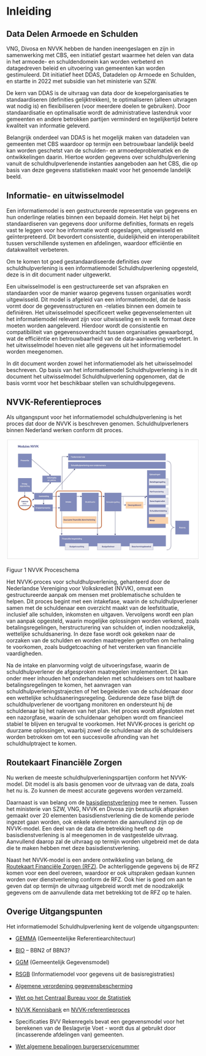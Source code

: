 # Inleiding

## Data Delen Armoede en Schulden

VNG, Divosa en NVVK hebben de handen ineengeslagen en zijn in samenwerking met CBS, een initiatief gestart waarmee het delen van data in het armoede- en schuldendomein kan worden verbeterd en datagedreven beleid en uitvoering van gemeenten kan worden gestimuleerd. Dit initiatief heet DDAS, Datadelen op Armoede en Schulden, en startte in 2022 met subsidie van het ministerie van SZW.

De kern van DDAS is de uitvraag van data door de koepelorganisaties te standaardiseren (definities gelijktrekken), te optimaliseren (alleen uitvragen wat nodig is) en flexibiliseren (voor meerdere doelen te gebruiken). Door standaardisatie en optimalisatie wordt de administratieve lastendruk voor gemeenten en andere betrokken partijen verminderd en tegelijkertijd betere kwaliteit van informatie geleverd.

Belangrijk onderdeel van DDAS is het mogelijk maken van datadelen van gemeenten met CBS waardoor op termijn een betrouwbaar landelijk beeld kan worden geschetst van de schulden- en armoedeproblematiek en de ontwikkelingen daarin. Hiertoe worden gegevens over schuldhulpverlening vanuit de schuldhulpverlenende instanties aangeboden aan het CBS, die op basis van deze gegevens statistieken maakt voor het genoemde landelijk beeld.

## Informatie- en uitwisselmodel

Een informatiemodel is een gestructureerde representatie van gegevens en hun onderlinge relaties binnen een bepaald domein. Het helpt bij het standaardiseren van gegevens door uniforme definities, formats en regels vast te leggen voor hoe informatie wordt opgeslagen, uitgewisseld en geïnterpreteerd. Dit bevordert consistentie, duidelijkheid en interoperabiliteit tussen verschillende systemen en afdelingen, waardoor efficiëntie en datakwaliteit verbeteren.

Om te komen tot goed gestandaardiseerde definities over schuldhulpverlening is een informatiemodel Schuldhulpverlening opgesteld, deze is in dit document nader uitgewerkt.

Een uitwisselmodel is een gestructureerde set van afspraken en standaarden voor de manier waarop gegevens tussen organisaties wordt uitgewisseld. Dit model is afgeleid van een informatiemodel, dat de basis vormt door de gegevensstructuren en -relaties binnen een domein te definiëren. Het uitwisselmodel specificeert welke gegevenselementen uit het informatiemodel relevant zijn voor uitwisseling en in welk formaat deze moeten worden aangeleverd. Hierdoor wordt de consistentie en compatibiliteit van gegevensoverdracht tussen organisaties gewaarborgd, wat de efficiëntie en betrouwbaarheid van de data-aanlevering verbetert. In het uitwisselmodel hoeven niet alle gegevens uit het informatiemodel worden meegenomen.

In dit document worden zowel het informatiemodel als het uitwisselmodel beschreven. Op basis van het informatiemodel Schuldhulpverlening is in dit document het uitwisselmodel Schuldhulpverlening opgenomen, dat de basis vormt voor het beschikbaar stellen van schuldhulpgegevens.

## NVVK-Referentieproces

Als uitgangspunt voor het informatiemodel schuldhulpverlening is het proces dat door de NVVK is beschreven genomen. Schuldhulpverleners binnen Nederland werken conform dit proces.

[![NVVK-referentieproces](images/image6.jpeg)](images/image6.jpeg)

Figuur 1 NVVK Proceschema

Het NVVK-proces voor schuldhulpverlening, gehanteerd door de Nederlandse Vereniging voor Volkskrediet (NVVK), omvat een gestructureerde aanpak om mensen met problematische schulden te helpen. Dit proces begint met een intakefase, waarin de schuldhulpverlener samen met de schuldenaar een overzicht maakt van de leefstituatie, inclusief alle schulden, inkomsten en uitgaven. Vervolgens wordt een plan van aanpak opgesteld, waarin mogelijke oplossingen worden verkend, zoals betalingsregelingen, herstructurering van schulden of, indien noodzakelijk, wettelijke schuldsanering. In deze fase wordt ook gekeken naar de oorzaken van de schulden en worden maatregelen getroffen om herhaling te voorkomen, zoals budgetcoaching of het versterken van financiële vaardigheden.

Na de intake en planvorming volgt de uitvoeringsfase, waarin de schuldhulpverlener de afgesproken maatregelen implementeert. Dit kan onder meer inhouden het onderhandelen met schuldeisers om tot haalbare betalingsregelingen te komen, het aanvragen van schuldhulpverleningstrajecten of het begeleiden van de schuldenaar door een wettelijke schuldsaneringsregeling. Gedurende deze fase blijft de schuldhulpverlener de voortgang monitoren en ondersteunt hij de schuldenaar bij het naleven van het plan. Het proces wordt afgesloten met een nazorgfase, waarin de schuldenaar geholpen wordt om financieel stabiel te blijven en terugval te voorkomen. Het NVVK-proces is gericht op duurzame oplossingen, waarbij zowel de schuldenaar als de schuldeisers worden betrokken om tot een succesvolle afronding van het schuldhulptraject te komen.

## Routekaart Financiële Zorgen

Nu werken de meeste schuldhulpverleningspartijen conform het NVVK-model. Dit model is als basis genomen voor de uitvraag van de data, zoals het nu is. Zo kunnen de meest accurate gegevens worden verzameld.

Daarnaast is van belang om de [basisdienstverlening](https://www.rijksoverheid.nl/actueel/nieuws/2024/03/21/basisdienstverlening-schuldhulpverlening-in-iedere-gemeente) mee te nemen. Tussen het ministerie van SZW, VNG, NVVK en Divosa zijn bestuurlijk afspraken gemaakt over 20 elementen basisdienstverlening die de komende periode ingezet gaan worden, ook enkele elementen die aanvullend zijn op de NVVK-model. Een deel van de data die betrekking heeft op de basisdienstverlening is al meegenomen in de vastgestelde uitvraag. Aanvullend daarop zal de uitvraag op termijn worden uitgebreid met de data die te maken hebben met deze basisdienstverlening.

Naast het NVVK-model is een andere ontwikkeling van belang, de [Routekaart Financiële Zorgen (RFZ)](https://vng.nl/artikelen/de-routekaart-financiele-zorgen). De achterliggende gegevens bij de RFZ komen voor een deel overeen, waardoor er ook uitspraken gedaan kunnen worden over dienstverlening conform de RFZ. Ook hier is goed om aan te geven dat op termijn de uitvraag uitgebreid wordt met de noodzakelijk gegevens om de aanvullende data met betrekking tot de RFZ op te halen.

## Overige Uitgangspunten 

Het informatiemodel Schuldhulpverlening kent de volgende uitgangspunten:

- [GEMMA](https://www.gemmaonline.nl/wiki/Hoofdpagina) (Gemeentelijke Referentiearchitectuur)

- [BIO](https://www.bio-overheid.nl/media/13kduqsi/bio-versie-104zv_def.pdf) – BBN2 of BBN3?

- [GGM](https://gemeente-delft.github.io/Gemeentelijk-Gegevensmodel/) (Gemeentelijk Gegevensmodel)

- [RSGB](https://www.gemmaonline.nl/wiki/GEMMA/id-bc6234c1-8db0-11e3-67ab-0050568a6153) (Informatiemodel voor gegevens uit de basisregistraties)

- [Algemene verordening gegevensbescherming](https://eur-lex.europa.eu/legal-content/NL/TXT/?uri=celex%3A32016R0679)

- [Wet op het Centraal Bureau voor de Statistiek](https://wetten.overheid.nl/BWBR0015926/2022-03-02)

- [NVVK Kennisbank](https://www.nvvk.nl/kennisbank) en [NVVK-referentieproces](https://www.nvvk.nl/ons-werkveld/gedragscodes-en-modules)

- Specificaties BVV Rekenregels bevat een gegevensmodel voor het berekenen van de Beslagvrije Voet - wordt dus al gebruikt door (incasserende afdelingen van) gemeenten.

- [Wet algemene bepalingen burgerservicenummer](https://wetten.overheid.nl/BWBR0022428/)

